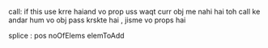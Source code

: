 call: if this use krre haiand vo prop uss waqt curr obj me nahi hai toh call ke andar hum vo obj pass krskte hai , jisme vo props hai

splice : pos noOfElems elemToAdd